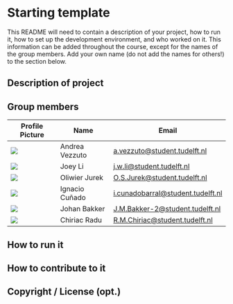 # Starting template

This README will need to contain a description of your project, how to run it, how to set up the development environment, and who worked on it.
This information can be added throughout the course, except for the names of the group members.
Add your own name (do not add the names for others!) to the section below.

## Description of project

## Group members

| Profile Picture | Name | Email |
|---|---|---|
| ![](https://secure.gravatar.com/avatar/8e8e7ec3a3faee15d488c1905bb3587c?s=32&d=identicon) | Andrea Vezzuto | a.vezzuto@student.tudelft.nl |
| ![](https://secure.gravatar.com/avatar/66b73b929c725583e663ded295fb78a2?s=32&d=identicon) | Joey Li | j.w.li@student.tudelft.nl |
| ![](https://secure.gravatar.com/avatar/fbbae4e9d83c614c4b260debebf4c9d6?s=32&d=identicon) | Oliwier Jurek | O.S.Jurek@student.tudelft.nl |
| ![](https://secure.gravatar.com/avatar/cefae1fade4055b26e708b23e7771a22?s=32&d=identicon) | Ignacio Cuñado | i.cunadobarral@student.tudelft.nl |
| ![](https://secure.gravatar.com/avatar/a1b59c0c9dd9be0fe55b82b223f12907?s=32&d=identicon) | Johan Bakker | J.M.Bakker-2@student.tudelft.nl |
| ![](https://secure.gravatar.com/avatar/18640b0e1e0f8a22761837dd6143d204?s=46&d=identicon) | Chiriac Radu | R.M.Chiriac@student.tudelft.nl |



## How to run it

## How to contribute to it

## Copyright / License (opt.)
